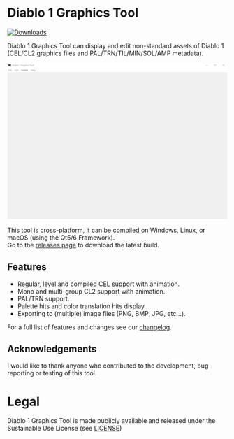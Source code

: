 # Diablo 1 Graphics Tool
[![Downloads](https://img.shields.io/github/downloads/pionere/d1-graphics-tool/total.svg)](https://github.com/pionere/d1-graphics-tool/releases)
<!--
![GitHub release (latest by date including pre-releases)](https://img.shields.io/github/v/release/pionere/d1-graphics-tool?include_prereleases)
![GitHub release (latest by date including pre-releases)](https://img.shields.io/github/downloads-pre/pionere/d1-graphics-tool/latest/total)
[![Windows-x64](https://github.com/pionere/d1-graphics-tool/actions/workflows/windows.yml/badge.svg)](https://github.com/pionere/d1-graphics-tool/actions/workflows/windows.yml)
[![Windows-x86](https://github.com/pionere/d1-graphics-tool/actions/workflows/windows-32.yml/badge.svg)](https://github.com/pionere/d1-graphics-tool/actions/workflows/windows-32.yml)
[![Linux](https://github.com/pionere/d1-graphics-tool/actions/workflows/linux.yml/badge.svg)](https://github.com/pionere/d1-graphics-tool/actions/workflows/linux.yml)
-->

Diablo 1 Graphics Tool can display and edit non-standard assets of Diablo 1 (CEL/CL2 graphics files and PAL/TRN/TIL/MIN/SOL/AMP metadata).

![Screenshot 1](/resources/demo001.gif)

This tool is cross-platform, it can be compiled on Windows, Linux, or macOS (using the Qt5/6 Framework).  
Go to the [releases page](https://github.com/pionere/d1-graphics-tool/releases) to download the latest build.

## Features
- Regular, level and compiled CEL support with animation.
- Mono and multi-group CL2 support with animation.
- PAL/TRN support.
- Palette hits and color translation hits display.
- Exporting to (multiple) image files (PNG, BMP, JPG, etc...).

For a full list of features and changes see our [changelog](CHANGELOG.md).

## Acknowledgements
I would like to thank anyone who contributed to the development, bug reporting or testing of this tool.

# Legal

Diablo 1 Graphics Tool is made publicly available and released under the Sustainable Use License (see [LICENSE](LICENSE.md))
